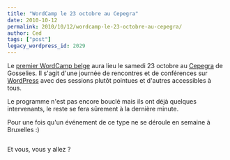 ```yaml
---
title: "WordCamp le 23 octobre au Cepegra"
date: 2010-10-12
permalink: 2010/10/12/wordcamp-le-23-octobre-au-cepegra/
author: Ced
tags: ["post"]
legacy_wordpress_id: 2029
---
```


Le [premier WordCamp belge](www.wordcamp2010.be) aura lieu le samedi 23 octobre au [Cepegra](http://www.formation-cepegra.be/) de Gosselies. Il s'agit d'une journée de rencontres et de conférences sur [WordPress](http://wordpress.org/) avec des sessions plutôt pointues et d'autres  accessibles à tous.

Le programme n'est pas encore bouclé mais ils ont déjà quelques intervenants, le reste se fera sûrement à la dernière minute.

<!-- excerpt -->

Pour une fois qu'un événement de ce type ne se déroule en semaine à Bruxelles :)

[<img src="https://64k.be/wp-content/uploads/2010/10/banniere-wordcamp-belgique-300x250.png" alt="" />](http://www.wordcamp2010.be)

Et vous, vous y allez ?
